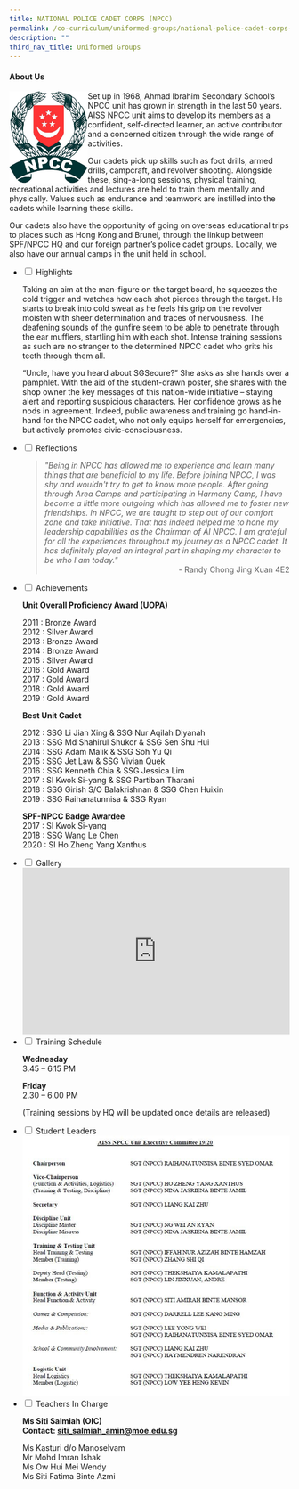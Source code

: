 ```yaml
---
title: NATIONAL POLICE CADET CORPS (NPCC)
permalink: /co-curriculum/uniformed-groups/national-police-cadet-corps-npcc/
description: ""
third_nav_title: Uniformed Groups
---
```

<h4><strong>About Us</strong></h4>
<img style="width: 28%;" src="/images/logo.png" align = "left"/>
<p style="width:fexed;">Set up in 1968, Ahmad Ibrahim Secondary School&rsquo;s NPCC unit has grown in strength in the last 50 years. AISS NPCC unit aims to develop its members as a confident, self-directed learner, an active contributor and a concerned citizen through the wide range of activities.</p>
<p>Our cadets pick up skills such as foot drills, armed drills, campcraft, and revolver shooting. Alongside these, sing-a-long sessions, physical training, recreational activities and lectures are held to train them mentally and physically. Values such as endurance and teamwork are instilled into the cadets while learning these skills.&nbsp;</p>
<p>Our cadets also have the opportunity of going on overseas educational trips to places such as Hong Kong and Brunei, through the linkup between SPF/NPCC HQ and our foreign partner&rsquo;s police cadet groups. Locally, we also have our annual camps in the unit held in school.</p>
<ul class="jekyllcodex_accordion">
<li><input id="accordion1" type="checkbox" /> <label for="accordion1">Highlights</label>
<div>
<p>Taking an aim at the man-figure on the target board, he squeezes the cold trigger and watches how each shot pierces through the target. He starts to break into cold sweat as he feels his grip on the revolver moisten with sheer determination and traces of nervousness. The deafening sounds of the gunfire seem to be able to penetrate through the ear mufflers, startling him with each shot. Intense training sessions as such are no stranger to the determined NPCC cadet who grits his teeth through them all.&nbsp;</p>
<p>&ldquo;Uncle, have you heard about SGSecure?&rdquo; She asks as she hands over a pamphlet. With the aid of the student-drawn poster, she shares with the shop owner the key messages of this nation-wide initiative &ndash; staying alert and reporting suspicious characters. Her confidence grows as he nods in agreement. Indeed, public awareness and training go hand-in-hand for the NPCC cadet, who not only equips herself for emergencies, but actively promotes civic-consciousness.</p>
</div>
</li>
<li><input id="accordion2" type="checkbox" /> <label for="accordion2">Reflections</label>
<div>
<blockquote>
<div><em>"Being in NPCC has allowed me to experience and learn many things that are beneficial to my life. Before joining NPCC, I was shy and wouldn't try to get to know more people. After going through Area Camps and participating in Harmony Camp, I have become a little more outgoing which has allowed me to foster new friendships. In NPCC, we are taught to step out of our comfort zone and take initiative. That has indeed helped me to hone my leadership capabilities as the Chairman of AI NPCC. I am grateful for all the experiences throughout my journey as a NPCC cadet. It has definitely played an integral part in shaping my character to be who I am today."</em></div>
<div style="text-align: right;">- Randy Chong Jing Xuan 4E2</div>
</blockquote>
</div>
</li>
<li><input id="accordion3" type="checkbox" /> <label for="accordion3">Achievements</label>
<div>
<p><strong>Unit Overall Proficiency Award (UOPA)</strong></p>
<p>2011 : Bronze Award<br />2012 : Silver Award<br />2013 : Bronze Award<br />2014 : Bronze Award<br />2015 : Silver Award<br />2016 : Gold Award<br />2017 : Gold Award<br />2018 : Gold Award<br />2019 : Gold Award</p>
<p><strong>Best Unit Cadet</strong></p>
<p>2012 : SSG Li Jian Xing &amp; SSG Nur Aqilah Diyanah<br />2013 : SSG Md Shahirul Shukor &amp; SSG Sen Shu Hui<br />2014 : SSG Adam Malik &amp; SSG Soh Yu Qi<br />2015 : SSG Jet Law &amp; SSG Vivian Quek<br />2016 : SSG Kenneth Chia &amp; SSG Jessica Lim<br />2017 : SI Kwok Si-yang &amp; SSG Partiban Tharani<br />2018 : SSG Girish S/O Balakrishnan &amp; SSG Chen Huixin<br />2019 : SSG Raihanatunnisa &amp; SSG Ryan&nbsp;</p>
<p><strong>SPF-NPCC Badge Awardee<br /></strong>2017 : SI Kwok Si-yang<br />2018 : SSG Wang Le Chen<br />2020 : SI Ho Zheng Yang Xanthus</p>
</div>
</li>
<li><input id="accordion5" type="checkbox" /> <label for="accordion5">Gallery</label>
<div>
<iframe src="https://docs.google.com/presentation/d/e/2PACX-1vSR2BwgSBFjnxREemwfIEsGbuRf08rOlZ0YXGWLHXjDjtyuJ_B-YBq-LoTEzh5IrS2l8aA9aLjm6wQv/embed?start=false&loop=false&delayms=5000" frameborder="0" width="480" height="299" allowfullscreen="true"></iframe>
</div>
</li>
<li><input id="accordion6" type="checkbox" /> <label for="accordion6">Training Schedule</label>
<div>
<p><strong>Wednesday<br /></strong>3.45 &ndash; 6.15 PM</p>
<p><strong>Friday<br /></strong>2.30 &ndash; 6.00 PM</p>
<p>(Training sessions by HQ will be updated once details are released)</p>
</div>
</li>
<li><input id="accordion7" type="checkbox" /> <label for="accordion7">Student Leaders</label>
<div>
<img src="/images/NPCC.jpg">
</div>
</li>
<li><input id="accordion8" type="checkbox" /> <label for="accordion8">Teachers In Charge</label>
<div>
<p><strong>Ms Siti Salmiah (OIC)<br /></strong><strong>Contact:&nbsp;<a href="mailto:siti_salmiah_amin@moe.edu.sg" target="">siti_salmiah_amin@moe.edu.sg</a></strong></p>
<p>Ms Kasturi d/o Manoselvam<br />Mr Mohd Imran Ishak<br />Ms Ow Hui Mei Wendy<br />Ms Siti Fatima Binte Azmi</p>
</div>
</li>
</ul>